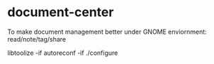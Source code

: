 document-center
===============

To make document management better under GNOME enviornment: read/note/tag/share 


libtoolize -if
autoreconf -if
./configure
